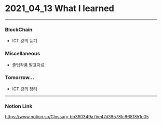 # 2021_04_13 What I learned

-----

### BlockChain

* ICT 강의 듣기

### Miscellaneous

* 졸업작품 발표자료

### Tomorrow...

* ICT 강의 정리
-----


    
### Notion Link

<https://www.notion.so/Glossary-bb390349a7be47d38578fc8681851c05>